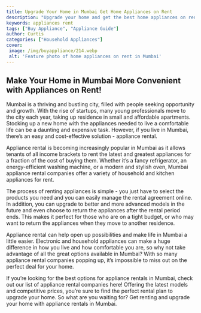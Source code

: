 ```yaml
---
title: Upgrade Your Home in Mumbai Get Home Appliances on Rent
description: "Upgrade your home and get the best home appliances on rent in Mumbai Update your living space without breaking the bank with our selection of quality products at low prices Get a hassle-free rental plan that works best for you"
keywords: appliances rent
tags: ["Buy Appliance", "Appliance Guide"]
author: Curtis
categories: ["Household Appliances"]
cover: 
 image: /img/buyappliance/214.webp
 alt: 'Feature photo of home appliances on rent in Mumbai'
---
```

## Make Your Home in Mumbai More Convenient with Appliances on Rent!
Mumbai is a thriving and bustling city, filled with people seeking opportunity and growth. With the rise of startups, many young professionals move to the city each year, taking up residence in small and affordable apartments. Stocking up a new home with the appliances needed to live a comfortable life can be a daunting and expensive task. However, if you live in Mumbai, there’s an easy and cost-effective solution - appliance rental.

Appliance rental is becoming increasingly popular in Mumbai as it allows tenants of all income brackets to rent the latest and greatest appliances for a fraction of the cost of buying them. Whether it’s a fancy refrigerator, an energy-efficient washing machine, or a modern and stylish oven, Mumbai appliance rental companies offer a variety of household and kitchen appliances for rent.

The process of renting appliances is simple - you just have to select the products you need and you can easily manage the rental agreement online. In addition, you can upgrade to better and more advanced models in the future and even choose to return the appliances after the rental period ends. This makes it perfect for those who are on a tight budget, or who may want to return the appliances when they move to another residence.

Appliance rental can help open up possibilities and make life in Mumbai a little easier. Electronic and household appliances can make a huge difference in how you live and how comfortable you are, so why not take advantage of all the great options available in Mumbai? With so many appliance rental companies popping up, it’s impossible to miss out on the perfect deal for your home.

If you’re looking for the best options for appliance rentals in Mumbai, check out our list of appliance rental companies here! Offering the latest models and competitive prices, you’re sure to find the perfect rental plan to upgrade your home. So what are you waiting for? Get renting and upgrade your home with appliance rentals in Mumbai.
